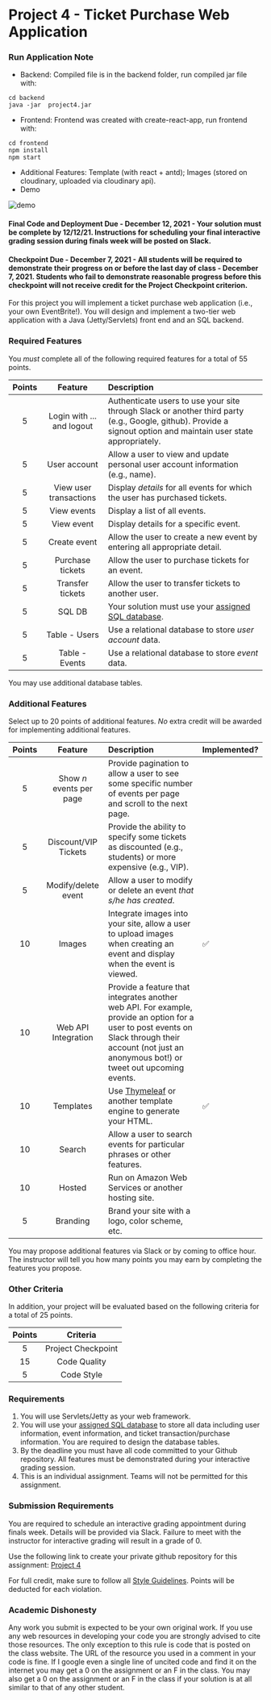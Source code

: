 Project 4 - Ticket Purchase Web Application
===========================================

### Run Application Note
- Backend:
Compiled file is in the backend folder, run compiled jar file with:
```
cd backend 
java -jar  project4.jar 
```
- Frontend:
Frontend was created with create-react-app, run frontend with:
```
cd frontend
npm install
npm start 
```
- Additional Features: Template (with react + antd); Images (stored on cloudinary, uploaded via cloudinary api).
- Demo

![demo](https://github.com/CS601-F21/project4-mialsy/blob/main/demo.gif)

#### Final Code and Deployment Due - December 12, 2021 - Your solution must be complete by 12/12/21. Instructions for scheduling your final interactive grading session during finals week will be posted on Slack.

#### Checkpoint Due - December 7, 2021 - All students will be required to demonstrate their progress on or before the last day of class - December 7, 2021. Students who fail to demonstrate reasonable progress before this checkpoint will not receive credit for the Project Checkpoint criterion.

For this project you will implement a ticket purchase web application (i.e., your own EventBrite!). You will design and implement a two-tier web application with a Java (Jetty/Servlets) front end and an SQL backend. 

### Required Features

You *must* complete all of the following required features for a total of 55 points.


| Points   | Feature         | Description | 
| :-------: |:-------------:| :-----|
| 5 | Login with ... and logout | Authenticate users to use your site through Slack or another third party (e.g., Google, github). Provide a signout option and maintain user state appropriately.|
| 5 | User account | Allow a user to view and update personal user account information (e.g., name). | 
| 5 | View user transactions | Display *details* for all events for which the user has purchased tickets. |
| 5 | View events | Display a list of all events. |
| 5 | View event | Display details for a specific event. |
| 5 | Create event | Allow the user to create a new event by entering all appropriate detail. |
| 5 | Purchase tickets | Allow the user to purchase tickets for an event. |
| 5 | Transfer tickets | Allow the user to transfer tickets to another user. |
| 5 | SQL DB | Your solution must use your [assigned SQL database](https://docs.google.com/spreadsheets/d/1zEoGR9wBEJD7EKQQcjm8OMBD-APjPo-Ya_fRKD70OVU/edit?usp=sharing). |
| 5 | Table - Users | Use a relational database to store *user account* data. |
| 5 | Table - Events | Use a relational database to store *event* data. |

You may use additional database tables.

### Additional Features

Select up to 20 points of additional features. *No* extra credit will be awarded for implementing additional features.

| Points   | Feature |  Description | Implemented? |
| :-------: |:-------------:|  :-----| :----| 
| 5 | Show *n* events per page | Provide pagination to allow a user to see some specific number of events per page and scroll to the next page. | |
| 5 | Discount/VIP Tickets | Provide the ability to specify some tickets as discounted (e.g., students) or more expensive (e.g., VIP). ||
| 5 | Modify/delete event | Allow a user to modify or delete an event *that s/he has created*.| |
| 10 | Images | Integrate images into your site, allow a user to upload images when creating an event and display when the event is viewed. | :white_check_mark: |
| 10 | Web API Integration |  Provide a feature that integrates another web API. For example, provide an option for a user to post events on Slack through their account (not just an anonymous bot!) or tweet out upcoming events. | |
| 10 | Templates |  Use [Thymeleaf](https://www.thymeleaf.org/) or another template engine to generate your HTML. | :white_check_mark:| 
| 10 | Search | Allow a user to search events for particular phrases or other features. ||
| 10 | Hosted | Run on Amazon Web Services or another hosting site. ||
| 5 | Branding |  Brand your site with a logo, color scheme, etc. ||

You may propose additional features via Slack or by coming to office hour. The instructor will tell you how many points you may earn by completing the features you propose.


### Other Criteria

In addition, your project will be evaluated based on the following criteria for a total of 25 points.

| Points   | Criteria |
| :-------: |:-------------:| 
| 5 | Project Checkpoint |  
| 15 | Code Quality |  
| 5 | Code Style |  

### Requirements

1. You will use Servlets/Jetty as your web framework.
2. You will use your [assigned SQL database](https://docs.google.com/spreadsheets/d/1zEoGR9wBEJD7EKQQcjm8OMBD-APjPo-Ya_fRKD70OVU/edit?usp=sharing) to store all data including user information, event information, and ticket transaction/purchase information. You are required to design the database tables. 
3. By the deadline you must have all code committed to your Github repository. All features must be demonstrated during your interactive grading session.
4. This is an individual assignment. Teams will not be permitted for this assignment.

### Submission Requirements

You are required to schedule an interactive grading appointment during finals week. Details will be provided via Slack. Failure to meet with the instructor for interactive grading will result in a grade of 0.

Use the following link to create your private github repository for this assignment: [Project 4](https://classroom.github.com/a/BLqK3RvW)

For full credit, make sure to follow all [Style Guidelines](https://github.com/CS601-F21/notes/blob/main/admin/style.md). Points will be deducted for each violation.


### Academic Dishonesty

Any work you submit is expected to be your own original work. If you use any web resources in developing your code you are strongly advised to cite those resources. The only exception to this rule is code that is posted on the class website. The URL of the resource you used in a comment in your code is fine. If I google even a single line of uncited code and find it on the internet you may get a 0 on the assignment or an F in the class. You may also get a 0 on the assignment or an F in the class if your solution is at all similar to that of any other student.
